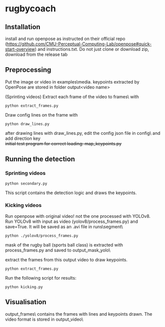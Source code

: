 # rugbycoach

## Installation
install and run openpose as instructed on their official repo (https://github.com/CMU-Perceptual-Computing-Lab/openpose#quick-start-overview) and instructions.txt. Do not just clone or download zip, download from the release tab  

## Preprocessing

Put the image or video in examples\media\. keypoints extracted by OpenPose are stored in folder output\<video name>

(Sprinting videos) Extract each frame of the video to frames\ with 
```
python extract_frames.py
```
Draw config lines on the frame with 
```
python draw_lines.py
```
after drawing lines with draw_lines.py, edit the config json file in config\ and add direction key  
~~initial test program for correct loading: map_keypoints.py~~  

## Running the detection

### Sprinting videos
```
python secondary.py
```
This script contains the detection logic and draws the keypoints. 

### Kicking videos  
Run openpose with original video! not the one processed with YOLOv8.  
Run YOLOv8 with input as video (yolov8/process_frames.py) and save=True. It will be saved as an .avi file in runs\segment\  
```
python ./yolov8/process_frames.py
```
mask of the rugby ball (sports ball class) is extracted with process_frames.py and saved to output_mask_yolo\

extract the frames from this output video to draw keypoints.
```
python extract_frames.py
```

Run the following script for results:
```
python kicking.py
```

## Visualisation
output_frames\ contains the frames with lines and keypoints drawn. The video format is stored in output_video\  